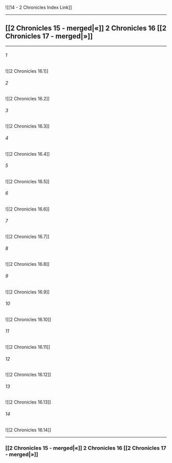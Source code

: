 ![[14 - 2 Chronicles Index Link]]

---
##  [[2 Chronicles 15 - merged|«]] 2 Chronicles 16 [[2 Chronicles 17 - merged|»]]

---

###### 1
![[2 Chronicles 16.1]] 

###### 2
![[2 Chronicles 16.2]] 

###### 3
![[2 Chronicles 16.3]] 

###### 4
![[2 Chronicles 16.4]]

###### 5 
![[2 Chronicles 16.5]] 

###### 6
![[2 Chronicles 16.6]] 

###### 7
![[2 Chronicles 16.7]] 

###### 8
![[2 Chronicles 16.8]] 

###### 9
![[2 Chronicles 16.9]] 

###### 10
![[2 Chronicles 16.10]] 

###### 11
![[2 Chronicles 16.11]] 

###### 12
![[2 Chronicles 16.12]]

###### 13
![[2 Chronicles 16.13]] 

###### 14
![[2 Chronicles 16.14]] 


---
###  [[2 Chronicles 15 - merged|«]] 2 Chronicles 16 [[2 Chronicles 17 - merged|»]]